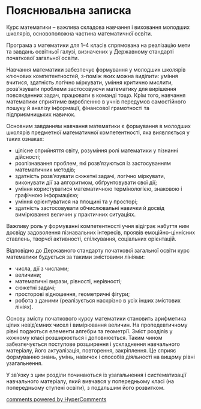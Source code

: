 <div id="hypercomments_widget" class="js-hypercomments-widget invisible"></div>

Пояснювальна записка
=============================================
Курс математики – важлива складова навчання і виховання молодших школярів, основоположна частина математичної освіти. 

Програма з математики для 1–4 класів спрямована на реалізацію мети та завдань освітньої галузі, визначених у Державному стандарті початкової загальної освіти. 

Навчання математики забезпечує формування у молодших школярів ключових компетентностей, з-поміж яких можна виділити: уміння вчитися, здатність логічно міркувати, уміння критично мислити, розв’язувати проблеми застосовуючи математику для вирішення повсякденних задач, працювати в команді тощо. Крім того, навчання математики сприятиме виробленню в учнів передумов самостійного пошуку й аналізу інформації,  фінансової грамотності та підприємницьких навичок.

Основним завданням навчання математики є формування в молодших школярів предметної математичної компетентності, яка виявляється у таких ознаках: 
* цілісне сприйняття світу, розуміння ролі математики у пізнанні дійсності; 
* розпізнавання проблем, які розв’язуються із застосуванням математичних методів; 
* здатність розв’язувати сюжетні задачі, логічно міркувати, виконувати дії за алгоритмом, обґрунтовувати свої дії; 
* уміння користуватися математичною термінологією, знаковою і графічною інформацією; 
* уміння орієнтуватися на площині та у просторі; 
* здатність застосовувати обчислювальні навички й досвід вимірювання величин у практичних ситуаціях. 

Важливу роль у формуванні компетентності учня відіграє набуття ним досвіду задоволення пізнавальних інтересів, проявів емоційно-ціннісних ставлень, творчої активності, спілкування, соціальних орієнтацій.

Відповідно до Державного стандарту початкової загальної освіти курс математики будується за такими змістовими лініями: 
* числа, дії з числами; 
* величини; 
* математичні вирази, рівності, нерівності; 
* сюжетні задачі; 
* просторові відношення, геометричні фігури; 
* робота з даними (реалізується наскрізно в усіх інших змістових лініях). 

Основу змісту початкового курсу математики становить арифметика цілих невід’ємних чисел і вимірювання величин. На пропедевтичному рівні подаються елементи алгебри та геометрії.  Зміст розділів у кожному класі розширюється і доповнюється. Таким чином забезпечується поступове розширення і ускладнення навчального матеріалу, його актуалізація, повторення, закріплення. Це сприяє формуванню знань, умінь, навичок і способів діяльності на вищому рівні узагальнення. 

У зв’язку з цим розділи починаються із узагальнення і систематизації навчального матеріалу, який вивчався у попередньому класі (на попередньому ступені освіти), з подальшим його розвитком.

<div class="js-hypercomments-container">
    <a href="http://hypercomments.com" class="hc-link" title="comments widget">comments powered by HyperComments</a>
</div>